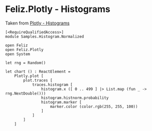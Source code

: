 # Feliz.Plotly - Histograms

Taken from [Plotly - Histograms](https://plot.ly/javascript/histograms/)

```fsharp:plotly-chart-histogram-normalized
[<RequireQualifiedAccess>]
module Samples.Histogram.Normalized

open Feliz
open Feliz.Plotly
open System

let rng = Random()

let chart () : ReactElement =
    Plotly.plot [
        plot.traces [
            traces.histogram [
                histogram.x ([ 0 .. 499 ] |> List.map (fun _ -> rng.NextDouble()))
                histogram.histnorm.probability
                histogram.marker [
                    marker.color (color.rgb(255, 255, 100))
                ]
            ]
        ]
    ]

```
